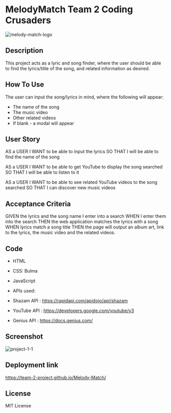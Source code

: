 # MelodyMatch Team 2 Coding Crusaders

![melody-match-logo](https://user-images.githubusercontent.com/48407721/217678994-cfb03c8a-5ea6-4131-9ccd-b800e163e9e1.png)

## Description
This project acts as a lyric and song finder, where the user should be able to find the lyrics/title of the song, and related information as desired.

## How To Use
The user can input the song/lyrics in mind, where the following will appear:
- The name of the song
- The music video
- Other related videos
- If blank - a modal will appear

## User Story
AS a USER
I WANT to be able to input the lyrics
SO THAT I will be able to find the name of the song

AS a USER
I WANT to be able to get YouTube to display the song searched
SO THAT I will be able to listen to it

AS a USER
I WANT to be able to see related YouTube videos to the song searched
SO THAT I can discover new music videos
## Acceptance Criteria
GIVEN the lyrics and the song name I enter into a search
WHEN I enter them into the search
THEN the web application matches the lyrics with a song 
WHEN lyrics match a song title
THEN the page will output an album art, link to the lyrics, the music video and the related videos.

## Code
- HTML
- CSS: Bulma
- JavaScript
- APIs used: 

- Shazam API : https://rapidapi.com/apidojo/api/shazam
- YouTube API : https://developers.google.com/youtube/v3
- Genius API : https://docs.genius.com/


## Screenshot

![project-1-1](https://user-images.githubusercontent.com/48407721/217679155-bde67097-ec4c-4c09-9129-88dd79155687.PNG)


## Deployment link

https://team-2-project.github.io/Melody-Match/

## License
MIT License
